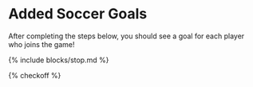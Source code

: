 # Added Soccer Goals

After completing the steps below, you should see a goal for each player who joins the game!

{% include blocks/stop.md %}

{% checkoff %}
